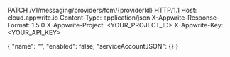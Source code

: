 PATCH /v1/messaging/providers/fcm/{providerId} HTTP/1.1
Host: cloud.appwrite.io
Content-Type: application/json
X-Appwrite-Response-Format: 1.5.0
X-Appwrite-Project: &lt;YOUR_PROJECT_ID&gt;
X-Appwrite-Key: &lt;YOUR_API_KEY&gt;

{
  "name": "<NAME>",
  "enabled": false,
  "serviceAccountJSON": {}
}
